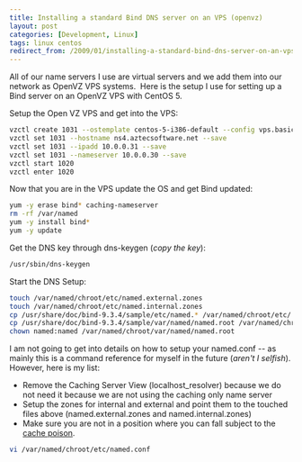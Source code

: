```yaml
---
title: Installing a standard Bind DNS server on an VPS (openvz)
layout: post
categories: [Development, Linux]
tags: linux centos
redirect_from: /2009/01/installing-a-standard-bind-dns-server-on-an-vps-openvz/
---
```


All of our name servers I use are virtual servers and we add them into our network as OpenVZ VPS systems.  Here is the setup I use for setting up a Bind server on an OpenVZ VPS with CentOS 5.

Setup the Open VZ VPS and get into the VPS:
```bash
vzctl create 1031 --ostemplate centos-5-i386-default --config vps.basic
vzctl set 1031 --hostname ns4.aztecsoftware.net --save
vzctl set 1031 --ipadd 10.0.0.31 --save
vzctl set 1031 --nameserver 10.0.0.30 --save
vzctl start 1020
vzctl enter 1020
```

Now that you are in the VPS update the OS and get Bind updated:
```bash
yum -y erase bind* caching-nameserver
rm -rf /var/named
yum -y install bind*
yum -y update
```


Get the DNS key through dns-keygen (<em>copy the key</em>):

```bash
/usr/sbin/dns-keygen
```

Start the DNS Setup:

```bash
touch /var/named/chroot/etc/named.external.zones
touch /var/named/chroot/etc/named.internal.zones
cp /usr/share/doc/bind-9.3.4/sample/etc/named.* /var/named/chroot/etc/
cp /usr/share/doc/bind-9.3.4/sample/var/named/named.root /var/named/chroot/var/named/
chown named:named /var/named/chroot/var/named/named.root
```

I am not going to get into details on how to setup your named.conf -- as mainly this is a command reference for myself in the future (<em>aren't I selfish</em>).  However, here is my list:
<ul><li>Remove the Caching Server View (localhost_resolver) because we do not need it because we are not using the caching only name server</li>
<li>Setup the zones for internal and external and point them to the touched files above (named.external.zones and named.internal.zones)</li>
<li>Make sure you are not in a position where you can fall subject to the <a href="http://howtoforge.com/how-to-patch-bind-to-avoid-cache-poisoning-fedora-centos">cache poison</a>.</li>
</ul>

```bash
vi /var/named/chroot/etc/named.conf
```
